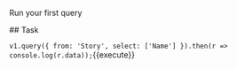 Run your first query

## Task

`v1.query({ from: 'Story', select: ['Name'] }).then(r => console.log(r.data));`{{execute}}